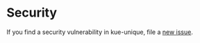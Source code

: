# Security

If you find a security vulnerability in kue-unique, file a [new issue](https://github.com/lykmapipo/kue-unique/issues).
